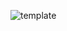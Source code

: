 ![template](https://raw.githubusercontent.com/ShriIraCatalog/resources-two/refs/heads/master/2025/04/20/20250420161017.png)
